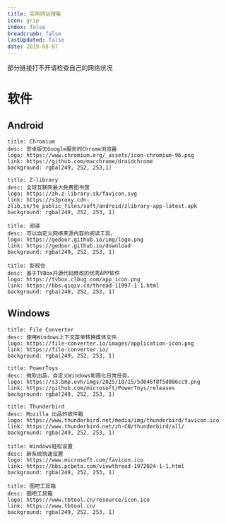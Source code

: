 ```yaml
---
title: 实用网站搜集
icon: grip
index: false
breadcrumb: false
lastUpdated: false
date: 2019-08-07
---
```




<Catalog />



部分链接打不开请检查自己的网络状况

# 软件

## Android

```component VPCard
title: Chromium
desc: 安卓版无Google服务的Chrome浏览器
logo: https://www.chromium.org/_assets/icon-chromium-96.png
link: https://github.com/macchrome/droidchrome
background: rgba(249, 252, 253,1)
```

```component VPCard
title: Z-library
desc: 全球互联网最大免费图书馆
logo: https://zh.z-library.sk/favicon.svg
link: https://s3proxy.cdn-zlib.sk/te_public_files/soft/android/zlibrary-app-latest.apk
background: rgba(249, 252, 253, 1)
```

```component VPCard
title: 阅读
desc: 可以自定义网络来源内容的阅读工具。
logo: https://gedoor.github.io/img/logo.png
link: https://gedoor.github.io/download
background: rgba(249, 252, 253, 1)
```

```component VPCard
title: 影视仓
desc: 基于TVBox开源代码修改的优秀APP软件
logo: https://tvbox.clbug.com/app_icon.png
link: https://bbs.qiqiv.cn/thread-11997-1-1.html
background: rgba(249, 252, 253, 1)
```



## Windows

```component VPCard
title: File Converter
desc: 使用Windows上下文菜单转换媒体文件
logo: https://file-converter.io/images/application-icon.png
link: https://file-converter.io/
background: rgba(249, 252, 253, 1)
```

```component VPCard
title: PowerToys
desc: 微软出品，自定义Windows和简化日常任务。
logo: https://s3.bmp.ovh/imgs/2025/10/15/5d046f8f5d086cc9.png
link: https://github.com/microsoft/PowerToys/releases
background: rgba(249, 252, 253, 1)
```

```component VPCard
title: Thunderbird
desc: Mozilla 出品的收件箱
logo: https://www.thunderbird.net/media/img/thunderbird/favicon.ico
link: https://www.thunderbird.net/zh-CN/thunderbird/all/
background: rgba(249, 252, 253, 1)
```

```component VPCard
title: Windows轻松设置
desc: 新系统快速设置
logo: https://www.microsoft.com/favicon.ico
link: https://bbs.pcbeta.com/viewthread-1972024-1-1.html
background: rgba(249, 252, 253, 1)
```

```component VPCard
title: 图吧工具箱
desc: 图吧工具箱
logo: https://www.tbtool.cn/resource/icon.ico
link: https://www.tbtool.cn/
background: rgba(249, 252, 253, 1)
```